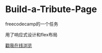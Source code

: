 # Build-a-Tribute-Page
freecodecamp的一个任务

用了响应式设计和flex布局

[戳我在线浏览](https://yangpeijia.github.io/Build-a-Tribute-Page/)
